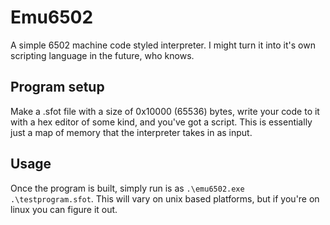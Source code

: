 # Emu6502
A simple 6502 machine code styled interpreter. I might turn it into it's own scripting language in the future, who knows.
## Program setup
Make a .sfot file with a size of 0x10000 (65536) bytes, write your code to it with a hex editor of some kind, and you've got a script. This is essentially just a map of memory that the interpreter takes in as input.
## Usage
Once the program is built, simply run is as `.\emu6502.exe .\testprogram.sfot`. This will vary on unix based platforms, but if you're on linux you can figure it out.